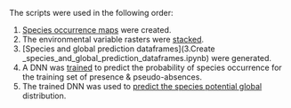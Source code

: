 The scripts were used in the following order:

1. [Species occurrence maps](1.Create_occurrence_maps.ipynb) were created. 
2. The environmental variable rasters were [stacked](2.Stacking_environmental_rasters.ipynb).
2. [Species and global prediction dataframes](3.Create _species_and_global_prediction_dataframes.ipynb) were generated.
4. A DNN was [trained](4.Train_DNN.ipynb) to predict the probability of species occurrence for the training set of presence \& pseudo-absences.
5. The trained DNN was used to [predict the species potential global](5.Global_predictions_trained_DNN.ipynb) distribution. 
